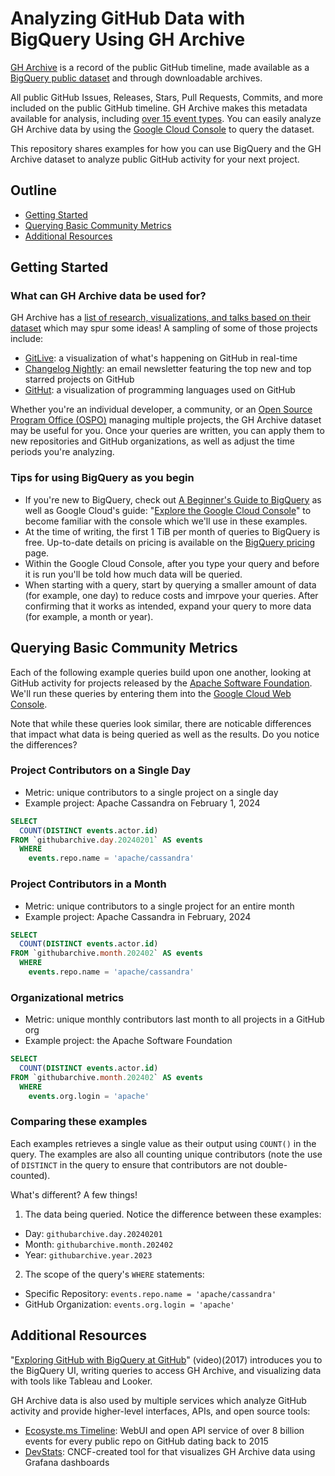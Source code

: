# Analyzing GitHub Data with BigQuery Using GH Archive

[GH Archive](https://www.gharchive.org) is a record of the public GitHub timeline, made available as a [BigQuery public dataset](https://cloud.google.com/bigquery/public-data/) and through downloadable archives.

All public GitHub Issues, Releases, Stars, Pull Requests, Commits, and more included on the public GitHub timeline. GH Archive makes this metadata available for analysis, including [over 15 event types](https://docs.github.com/en/rest/using-the-rest-api/github-event-types?apiVersion=2022-11-28). You can easily analyze GH Archive data by using the [Google Cloud Console](http://console.cloud.google.com) to query the dataset. 

This repository shares examples for how you can use BigQuery and the GH Archive dataset to analyze public GitHub activity for your next project.

## Outline

- [Getting Started](#getting-started)
- [Querying Basic Community Metrics](#querying-basic-community-metrics)
- [Additional Resources](#additional-resources)

## Getting Started

### What can GH Archive data be used for?

GH Archive has a [list of research, visualizations, and talks based on their dataset](http://www.gharchive.org/#resources) which may spur some ideas! A sampling of some of those projects include:

- [GitLive](https://www.gitlive.net/): a visualization of what's happening on GitHub in real-time
- [Changelog Nightly](https://changelog.com/nightly/): an email newsletter featuring the top new and top starred projects on GitHub
- [GitHut](https://githut.info): a visualization of programming languages used on GitHub

Whether you're an individual developer, a community, or an [Open Source Program Office (OSPO)](https://todogroup.org) managing multiple projects, the GH Archive dataset may be useful for you. Once your queries are written, you can apply them to new repositories and GitHub organizations, as well as adjust the time periods you're analyzing.

### Tips for using BigQuery as you begin

- If you're new to BigQuery, check out [A Beginner's Guide to BigQuery](https://www.datacamp.com/tutorial/beginners-guide-to-bigquery) as well as Google Cloud's guide: "[Explore the Google Cloud Console](https://cloud.google.com/bigquery/docs/bigquery-web-ui)" to become familiar with the console which we'll use in these examples.
- At the time of writing, the first 1 TiB per month of queries to BigQuery is free. Up-to-date details on pricing is available on the [BigQuery pricing](https://cloud.google.com/bigquery/pricing) page.
- Within the Google Cloud Console, after you type your query and before it is run you'll be told how much data will be queried.
- When starting with a query, start by querying a smaller amount of data (for example, one day) to reduce costs and imrpove your queries. After confirming that it works as intended, expand your query to more data (for example, a month or year).

## Querying Basic Community Metrics

Each of the following example queries build upon one another, looking at GitHub activity for projects released by the [Apache Software Foundation](https://www.apache.org). We'll run these queries by entering them into the [Google Cloud Web Console](http://console.cloud.google.com).

Note that while these queries look similar, there are noticable differences that impact what data is being queried as well as the results. Do you notice the differences?

### Project Contributors on a Single Day

- Metric: unique contributors to a single project on a single day
- Example project: Apache Cassandra on February 1, 2024

```sql
SELECT
  COUNT(DISTINCT events.actor.id)
FROM `githubarchive.day.20240201` AS events
  WHERE
    events.repo.name = 'apache/cassandra'
```

### Project Contributors in a Month

- Metric: unique contributors to a single project for an entire month
- Example project: Apache Cassandra in February, 2024

```sql
SELECT
  COUNT(DISTINCT events.actor.id)
FROM `githubarchive.month.202402` AS events
  WHERE
    events.repo.name = 'apache/cassandra'
```

### Organizational metrics

- Metric: unique monthly contributors last month to all projects in a GitHub org
- Example project: the Apache Software Foundation

```sql
SELECT
  COUNT(DISTINCT events.actor.id)
FROM `githubarchive.month.202402` AS events
  WHERE
    events.org.login = 'apache'
```

### Comparing these examples

Each examples retrieves a single value as their output using `COUNT()` in the query. The examples are also all counting unique contributors (note the use of `DISTINCT` in the query to ensure that contributors are not double-counted).

What's different? A few things!

1. The data being queried. Notice the difference between these examples:

- Day: `githubarchive.day.20240201`
- Month: `githubarchive.month.202402`
- Year: `githubarchive.year.2023`

2. The scope of the query's `WHERE` statements:

- Specific Repository: `events.repo.name = 'apache/cassandra'`
- GitHub Organization: `events.org.login = 'apache'`

## Additional Resources

"[Exploring GitHub with BigQuery at GitHub](https://www.youtube.com/watch?v=Ast3-RFVHkM)" (video)(2017) introduces you to the BigQuery UI, writing queries to access GH Archive, and visualizing data with tools like Tableau and Looker.

GH Archive data is also used by multiple services which analyze GitHub activity and provide higher-level interfaces, APIs, and open source tools:

- [Ecosyste.ms Timeline](https://timeline.ecosyste.ms): WebUI and open API service of over 8 billion events for every public repo on GitHub dating back to 2015
- [DevStats](https://github.com/cncf/devstats): CNCF-created tool for that visualizes GH Archive data using Grafana dashboards